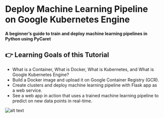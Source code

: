 # Deploy Machine Learning Pipeline on Google Kubernetes Engine
#### A beginner’s guide to train and deploy machine learning pipelines in Python using PyCaret

## 👉 Learning Goals of this Tutorial
- What is a Container, What is Docker, What is Kubernetes, and What is Google Kubernetes Engine?
- Build a Docker image and upload it on Google Container Registry (GCR).
- Create clusters and deploy machine learning pipeline with Flask app as a web service.
- See a web app in action that uses a trained machine learning pipeline to predict on new data points in real-time.

![alt text](http://url/to/img.png)

